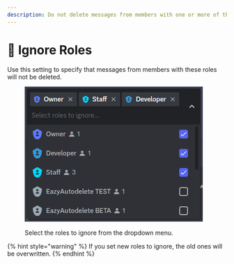 ```yaml
---
description: Do not delete messages from members with one or more of these roles.
---
```


# 👀 Ignore Roles

Use this setting to specify that messages from members with these roles will not be deleted.

<figure><img src="../.gitbook/assets/image (2).png" alt="Role Dropdown"><figcaption><p>Select the roles to ignore from the dropdown menu.</p></figcaption></figure>

{% hint style="warning" %}
If you set new roles to ignore, the old ones will be overwritten.
{% endhint %}
